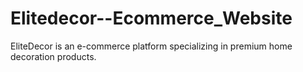 # Elitedecor--Ecommerce_Website
EliteDecor is an e-commerce platform specializing in premium home decoration products.
